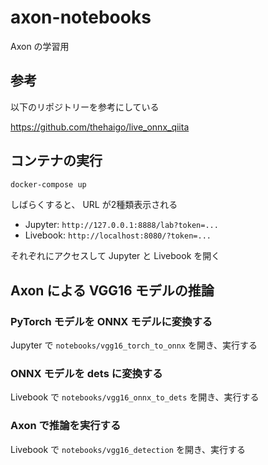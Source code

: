 # axon-notebooks

Axon の学習用

## 参考

以下のリポジトリーを参考にしている

<https://github.com/thehaigo/live_onnx_qiita>

## コンテナの実行

```bash
docker-compose up
```

しばらくすると、 URL が2種類表示される

- Jupyter: `http://127.0.0.1:8888/lab?token=...`
- Livebook: `http://localhost:8080/?token=...`

それぞれにアクセスして Jupyter と Livebook を開く

## Axon による VGG16 モデルの推論

### PyTorch モデルを ONNX モデルに変換する

Jupyter で `notebooks/vgg16_torch_to_onnx` を開き、実行する

### ONNX モデルを dets に変換する

Livebook で `notebooks/vgg16_onnx_to_dets` を開き、実行する

### Axon で推論を実行する

Livebook で `notebooks/vgg16_detection` を開き、実行する
